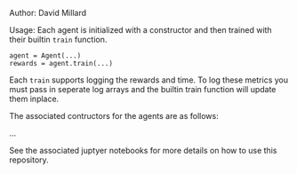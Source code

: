 Author: David Millard 

Usage:
Each agent is initialized with a constructor and then trained with their builtin `train` function.

    agent = Agent(...)
    rewards = agent.train(...)

Each `train` supports logging the rewards and time. To log these metrics you must pass in seperate log arrays and the builtin train function will update them inplace. 

The associated contructors for the agents are as follows:

...


See the associated juptyer notebooks for more details on how to use this repository.